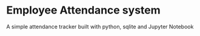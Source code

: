# Employee Attendance system

A simple attendance tracker built with python, sqlite and Jupyter Notebook
